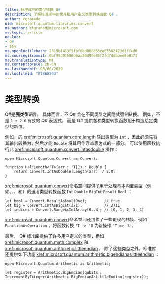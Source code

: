 ```yaml
---
title: 标准库中的类型转换 Q#
description: 了解标准库中的常用和用户定义类型转换函数 Q# 。
author: cgranade
uid: microsoft.quantum.libraries.convert
ms.author: chgranad@microsoft.com
ms.topic: article
no-loc:
- Q#
- $$v
ms.openlocfilehash: 2319bf453f5fbf6bd068859ea65562423d3ff4d0
ms.sourcegitcommit: 6bf99d93590d6aa80490e88f2fd74dbbee8e0371
ms.translationtype: MT
ms.contentlocale: zh-CN
ms.lasthandoff: 08/06/2020
ms.locfileid: "87868503"
---
```

# <a name="type-conversions"></a>类型转换 #

Q#是**强类型**语言。
具体而言，不 Q# 会在不同类型之间隐式强制转换。 例如，不是 `1 + 2.0` 有效的 Q# 表达式。
而是 Q# 提供各种类型转换函数用于构造给定类型的新值。

例如，的 <xref:microsoft.quantum.core.length> 输出类型为 `Int` ，因此必须先将其输出转换为，然后才能 `Double` 将其用作浮点表达式的一部分。
可以使用函数执行此 <xref:microsoft.quantum.convert.intasdouble> 操作：

```qsharp
open Microsoft.Quantum.Convert as Convert;

function HalfLength<'T>(arr : 'T[]) : Double {
    return Convert.IntAsDouble(Length(arr)) / 2.0;
}
```

<xref:microsoft.quantum.convert>命名空间提供了用于处理基本内置类型（例如、、、和）的通用类型转换函数 `Int` `Double` `BigInt` `Result` `Bool` ：

```qsharp
let bool = Convert.ResultAsBool(One);        // true
let big = Convert.IntAsBigInt(271);          // 271L
let indices = Convert.RangeAsIntArray(0..4); // [0, 1, 2, 3, 4]
```

<xref:microsoft.quantum.convert>命名空间还提供了一些更现的转换，例如 `FunctionAsOperation` ，将函数转换 `'T -> 'U` 为新操作 `'T => 'U` 。

最后， Q# 标准库提供了许多用户定义的类型，例如 <xref:microsoft.quantum.math.complex> 和 <xref:microsoft.quantum.arithmetic.littleendian> 。
除了这些类型之外，标准库还提供如下功能 <xref:microsoft.quantum.arithmetic.bigendianaslittleendian> ：

```Q#
open Microsoft.Quantum.Arithmetic as Arithmetic;

let register = Arithmetic.BigEndian(qubits);
IncrementByInteger(Arithmetic.BigEndianAsLittleEndian(register));
```
